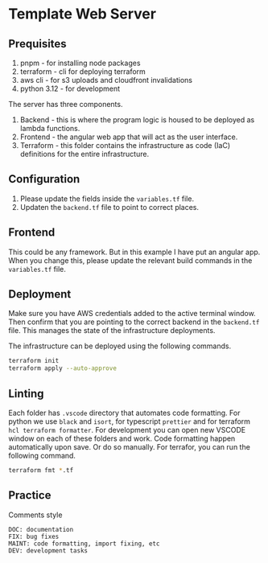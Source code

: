 # Template Web Server

## Prequisites

1. pnpm - for installing node packages
2. terraform - cli for deploying terraform
3. aws cli - for s3 uploads and cloudfront invalidations
4. python 3.12 - for development

The server has three components.

1. Backend - this is where the program logic is housed to be deployed as lambda functions.
2. Frontend - the angular web app that will act as the user interface.
3. Terraform - this folder contains the infrastructure as code (IaC) definitions for the entire infrastructure.

## Configuration

1. Please update the fields inside the `variables.tf` file.
2. Updaten the `backend.tf` file to point to correct places.

## Frontend

This could be any framework. But in this example I have put an angular app. When you change this, please update the relevant build commands in the `variables.tf` file.

## Deployment

Make sure you have AWS credentials added to the active terminal window. Then confirm that you are pointing to the correct backend in the `backend.tf` file. This manages the state of the infrastructure deployments.

The infrastructure can be deployed using the following commands.

```bash
terraform init
terraform apply --auto-approve
```

## Linting

Each folder has `.vscode` directory that automates code formatting.
For python we use `black` and `isort`, for typescript `prettier` and for terraform `hcl terraform formatter`. For development you can open new VSCODE window on each of these folders and work. Code formatting happen automatically upon save. Or do so manually. For terrafor, you can run the following command.

```bash
terraform fmt *.tf
```

## Practice

Comments style

```
DOC: documentation
FIX: bug fixes
MAINT: code formatting, import fixing, etc
DEV: development tasks
```
